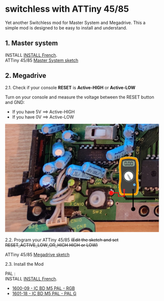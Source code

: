 # switchless with ATTiny 45/85
Yet another Switchless mod for Master System and Megadrive.
This a simple mod is designed to be easy to install and understand.


## 1. Master system
INSTALL [INSTALL French](MasterSystem/INSTALL_MS2_fr.md).  
ATTiny 45/85 [Master System sketch](MasterSystem/switchless/switchless.ino)


## 2. Megadrive

2.1. Check if your console **RESET** is **Active-HIGH** or **Active-LOW**

Turn on your console and measure the voltage between the RESET button and GND:
- If you have 5V ==> Active-HIGH
- If you have 0V ==> Active-LOW

![Reset](Megadrive/Reset.png)

2.2. Program your ATTiny 45/85 ~~(Edit the sketch and set RESET_ACTIVE_LOW_OR_HIGH HIGH or LOW)~~

ATTiny 45/85 [Megadrive sketch](Megadrive/switchless/switchless.ino)

2.3. Install the Mod

PAL :  
INSTALL [INSTALL French](Megadrive/INSTALL_MD1.md).
- [1600-09 - IC BD M5 PAL - RGB](Megadrive/1600-09%20-%20IC%20BD%20M5%20PAL%20-%20RGB)
- [1601-18 - IC BD M5 PAL - PAL G](Megadrive/1601-18%20-%20IC%20BD%20M5%20PAL%20-%20PAL%20G)
